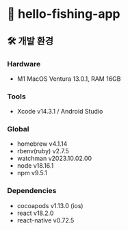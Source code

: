 # 🎣 hello-fishing-app

## 🛠️ 개발 환경

### Hardware

- M1 MacOS Ventura 13.0.1, RAM 16GB

### Tools

- Xcode v14.3.1 / Android Studio

### Global

- homebrew v4.1.14
- rbenv(ruby) v2.7.5
- watchman v2023.10.02.00
- node v18.16.1
- npm v9.5.1

### Dependencies

- cocoapods v1.13.0 (ios)
- react v18.2.0
- react-native v0.72.5
